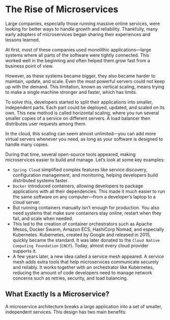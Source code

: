 # The Rise of Microservices

Large companies, especially those running massive online services, were looking for better ways to handle growth and reliability. 
Thankfully, many early adopters of microservices began sharing their experiences and lessons learned.

At first, most of these companies used monolithic applications—large systems where all parts of the software were tightly connected. 
This worked well in the beginning and often helped them grow fast from a business point of view.

However, as these systems became bigger, they also became harder to maintain, update, and scale. Even the most powerful servers could not keep up with the demand. This limitation, known as vertical scaling, means trying to make a single machine stronger and faster, which has limits.

To solve this, developers started to split their applications into smaller, independent parts. Each part could be deployed, updated, and scaled on its own. This new method is called horizontal scaling, where you run several smaller copies of a service on different servers. A load balancer then distributes user requests among them.

In the cloud, this scaling can seem almost unlimited—you can add more virtual servers whenever you need, as long as your software is designed to handle many copies.

During that time, several open-source tools appeared, making microservices easier to build and manage. Let’s look at some key examples:

- `Spring Cloud` simplified complex features like service discovery, configuration management, and monitoring, helping developers build distributed systems faster.
- `Docker` introduced containers, allowing developers to package applications with all their dependencies. 
    This made it much easier to run the same software on any computer—from a developer’s laptop to a cloud server.
- But running containers manually isn’t enough for production. You also need systems that make sure containers stay online, restart when they fail, and scale when needed.    
- This led to the creation of container orchestrators such as Apache Mesos, Docker Swarm, Amazon ECS, HashiCorp Nomad, and especially Kubernetes.
Kubernetes, created by Google and released in 2015, quickly became the standard. It was later donated to the `Cloud Native Computing Foundation` (`CNCF`). Today, almost every cloud provider supports it.
- A few years later, a new idea called a service mesh appeared. A service mesh adds extra tools that help microservices communicate securely and reliably. It works together with an orchestrator like Kubernetes, reducing the amount of code developers need to manage network concerns such as retries, security, and load balancing.

## What Exactly Is a Microservice?

A microservice architecture breaks a large application into a set of smaller, independent services. This design has two main benefits: